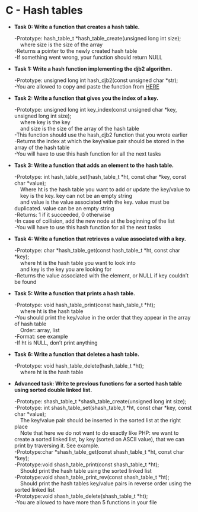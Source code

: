 <h1>C - Hash tables</h1>
<ul>
  <p><b> <li>Task 0: Write a function that creates a hash table. </li></b></p>
<p>
-Prototype: hash_table_t *hash_table_create(unsigned long int size);<br>
 &nbsp;&nbsp;&nbsp;&nbsp;where size is the size of the array<br>
-Returns a pointer to the newly created hash table<br>
-If something went wrong, your function should return NULL<br>
</p>
    <p><b> <li>Task 1: Write a hash function implementing the djb2 algorithm. </li></b></p>
<p>
-Prototype: unsigned long int hash_djb2(const unsigned char *str);<br>
-You are allowed to copy and paste the function from <A HREF="https://gist.github.com/papamuziko/7bb52dfbb859fdffc4bd0f95b76f71e8"> HERE </A><br>
</p>
<p><b> <li>Task 2: Write a function that gives you the index of a key. </li></b></p>
<p>
-Prototype: unsigned long int key_index(const unsigned char *key, unsigned long int size);<br>
 &nbsp;&nbsp;&nbsp;&nbsp;where key is the key<br>
 &nbsp;&nbsp;&nbsp;&nbsp;and size is the size of the array of the hash table<br>
-This function should use the hash_djb2 function that you wrote earlier<br>
-Returns the index at which the key/value pair should be stored in the array of the hash table<br>
-You will have to use this hash function for all the next tasks<br>
</p>
<p><b> <li>Task 3: Write a function that adds an element to the hash table. </li></b></p>
<p>
-Prototype: int hash_table_set(hash_table_t *ht, const char *key, const char *value);<br>
 &nbsp;&nbsp;&nbsp;&nbsp;Where ht is the hash table you want to add or update the key/value to<br>
 &nbsp;&nbsp;&nbsp;&nbsp;key is the key. key can not be an empty string<br>
 &nbsp;&nbsp;&nbsp;&nbsp;and value is the value associated with the key. value must be duplicated. value can be an empty string<br>
-Returns: 1 if it succeeded, 0 otherwise<br>
-In case of collision, add the new node at the beginning of the list<br>
-You will have to use this hash function for all the next tasks<br>
</p>
<p><b> <li>Task 4: Write a function that retrieves a value associated with a key. </li></b></p>
<p>
-Prototype: char *hash_table_get(const hash_table_t *ht, const char *key);<br>
 &nbsp;&nbsp;&nbsp;&nbsp;where ht is the hash table you want to look into<br>
 &nbsp;&nbsp;&nbsp;&nbsp;and key is the key you are looking for<br>
-Returns the value associated with the element, or NULL if key couldn’t be found<br>
</p>
<p><b> <li>Task 5: Write a function that prints a hash table. </li></b></p>
<p>
-Prototype: void hash_table_print(const hash_table_t *ht);<br>
 &nbsp;&nbsp;&nbsp;&nbsp;where ht is the hash table<br>
-You should print the key/value in the order that they appear in the array of hash table<br>
&nbsp;&nbsp;&nbsp;&nbsp;Order: array, list<br>
-Format: see example<br>
-If ht is NULL, don’t print anything<br>
</p>
<p><b> <li>Task 6: Write a function that deletes a hash table. </li></b></p>
<p>
-Prototype: void hash_table_delete(hash_table_t *ht);<br>
 &nbsp;&nbsp;&nbsp;&nbsp;where ht is the hash table<br>
 </p>
  <p><b> <li>Advanced task: Write te previous functions for a sorted hash table using sorted double linked list. </li></b></p>
<p>
-Prototype: shash_table_t *shash_table_create(unsigned long int size);<br>
-Prototype: int shash_table_set(shash_table_t *ht, const char *key, const char *value);<br>
&nbsp;&nbsp;&nbsp;&nbsp;The key/value pair should be inserted in the sorted list at the right place<br>
&nbsp;&nbsp;&nbsp;&nbsp;Note that here we do not want to do exactly like PHP: we want to create a sorted linked list, by key (sorted on ASCII value), that we can print by traversing it. See example.<br>
-Prototype:char *shash_table_get(const shash_table_t *ht, const char *key);<br>
-Prototype:void shash_table_print(const shash_table_t *ht);<br>
&nbsp;&nbsp;&nbsp;&nbsp;Should print the hash table using the sorted linked list<br>
-Prototype:void shash_table_print_rev(const shash_table_t *ht);<br>
&nbsp;&nbsp;&nbsp;&nbsp;Should print the hash tables key/value pairs in reverse order using the sorted linked list<br>
-Prototype:void shash_table_delete(shash_table_t *ht);<br>
-You are allowed to have more than 5 functions in your file<br>
 </p>


